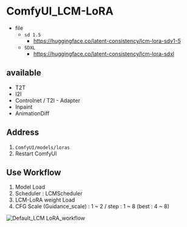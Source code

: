 # ComfyUI_LCM-LoRA

- file
  - `sd 1.5`
    - https://huggingface.co/latent-consistency/lcm-lora-sdv1-5
  - `SDXL`
    - https://huggingface.co/latent-consistency/lcm-lora-sdxl


## available
- T2T
- I2I
- Controlnet / T2I - Adapter
- Inpaint
- AnimationDiff

## Address
1. `ComfyUI/models/loras`
2. Restart ComfyUI

## Use Workflow
1. Model Load
2. Scheduler : LCMScheduler
3. LCM-LoRA weight Load
4. CFG Scale (Guidance_scale) : 1 ~ 2 / step : 1 ~ 8 (best : 4 ~ 8)

![Default_LCM LoRA_workflow](https://github.com/user-attachments/assets/0802732b-74fa-4829-8e65-ceaf8d11d169)
